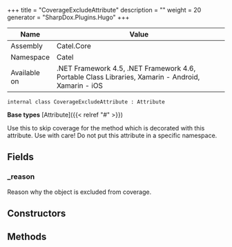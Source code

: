 

+++
title = "CoverageExcludeAttribute" 
description = ""
weight = 20
generator = "SharpDox.Plugins.Hugo"
+++

Name|Value
---|---
Assembly|Catel.Core
Namespace|Catel
Available on|.NET Framework 4.5, .NET Framework 4.6, Portable Class Libraries, Xamarin - Android, Xamarin - iOS

```
internal class CoverageExcludeAttribute : Attribute
```

**Base types**
[Attribute]({{&lt; relref "#" &gt;}})

Use this to skip coverage for the method which is decorated with this attribute. Use with care! Do not put this attribute in a specific namespace.

## Fields

### _reason

Reason why the object is excluded from coverage.

## Constructors

## Methods

